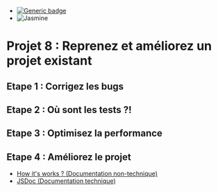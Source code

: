- [![Generic badge](https://img.shields.io/github/languages/top/Zharakai/todo-list-app)](https://shields.io/)
- ![Jasmine](https://img.shields.io/badge/jasmine-%238A4182.svg?style=for-the-badge&logo=jasmine&logoColor=white)

# Projet 8 : Reprenez et améliorez un projet existant

## Etape 1 : Corrigez les bugs

## Etape 2 : Où sont les tests ?!

## Etape 3 : Optimisez la performance

## Etape 4 : Améliorez le projet

  - [How it's works ? (Documentation non-technique)](https://github.com/Zharakai/todo-list-app/wiki)
  - [JSDoc (Documentation technique)](https://zharakai.github.io/todo-list-app/index.html)
